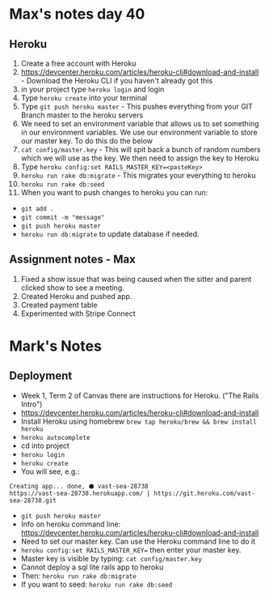 # Max's notes day 40
## Heroku 
1. Create a free account with Heroku 
2. https://devcenter.heroku.com/articles/heroku-cli#download-and-install - Download the Heroku CLI if you haven't already got this
3. in your project type `heroku login` and login 
4. Type `heroku create` into your terminal
5. Type `git push heroku master` - This pushes everything from your GIT Branch master to the heroku servers
6. We need to set an environment variable that allows us to set something in our environment variables. We use our environment variable to store our master key. To do this do the below
  1. `cat config/master.key` - This will spit back a bunch of random numbers which we will use as the key. We then need to assign the key to Heroku 
  2. Type `heroku config:set RAILS_MASTER_KEY=<pasteKey>`
7. `heroku run rake db:migrate` - This migrates your everything to heroku
8. `heroku run rake db:seed`
9. When you want to push changes to heroku you can run:
  - `git add .`
  - `git commit -m "message"`
  - `git push heroku master`
  - `heroku run db:migrate` to update database if needed.


## Assignment notes - Max
1. Fixed a show issue that was being caused when the sitter and parent clicked show to see a meeting.
2. Created Heroku and pushed app.
3. Created payment table
4. Experimented with Stripe Connect


# Mark's Notes 

## Deployment

- Week 1, Term 2 of Canvas there are instructions for Heroku. ("The Rails Intro")
- https://devcenter.heroku.com/articles/heroku-cli#download-and-install
- Install Heroku using homebrew `brew tap heroku/brew && brew install heroku`
- `heroku autocomplete`
- cd into project
- `heroku login`
- `heroku create`
- You will see, e.g.:
```
Creating app... done, ⬢ vast-sea-28738
https://vast-sea-28738.herokuapp.com/ | https://git.heroku.com/vast-sea-28738.git
```
- `git push heroku master`
- Info on heroku command line: https://devcenter.heroku.com/articles/heroku-cli#download-and-install
- Need to set our master key. Can use the Heroku command line to do it
- `heroku config:set RAILS_MASTER_KEY=` then enter your master key.
- Master key is visible by typing: `cat config/master.key`
- Cannot deploy a sql lite rails app to heroku
- Then: `heroku run rake db:migrate`
- If you want to seed: `heroku run rake db:seed`
 